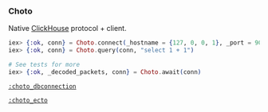 ### Choto

Native [ClickHouse](https://github.com/ClickHouse/ClickHouse) protocol + client.

```elixir
iex> {:ok, conn} = Choto.connect(_hostname = {127, 0, 0, 1}, _port = 9000, _options = [])
iex> {:ok, conn} = Choto.query(conn, "select 1 + 1")

# See tests for more
iex> {:ok, _decoded_packets, conn} = Choto.await(conn)
```

[`:choto_dbconnection`](https://github.com/ruslandoga/choto_dbconnection)

[`:choto_ecto`](https://github.com/ruslandoga/choto_ecto)
